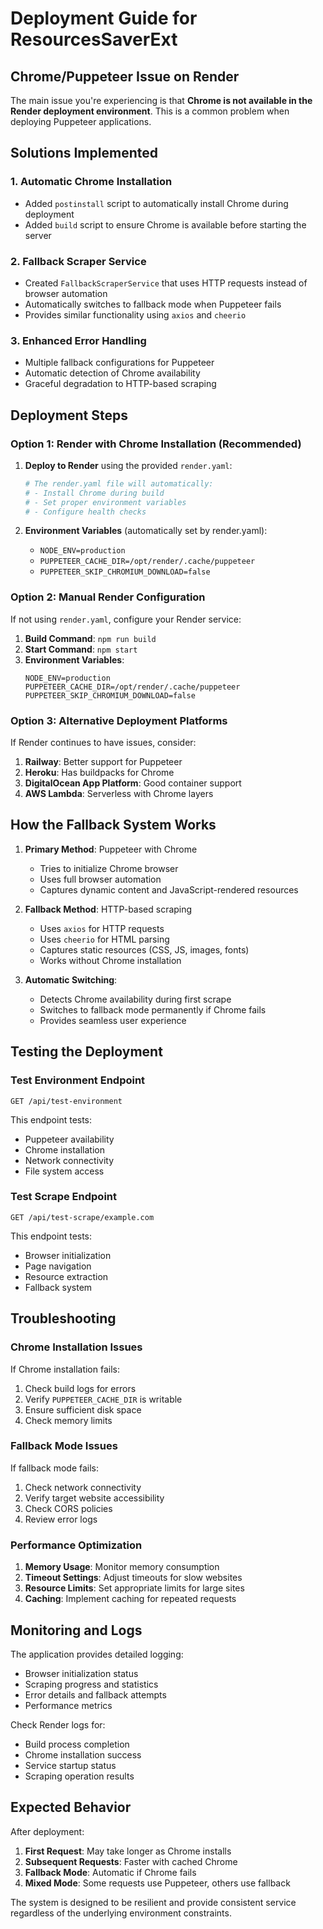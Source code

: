 # Deployment Guide for ResourcesSaverExt

## Chrome/Puppeteer Issue on Render

The main issue you're experiencing is that **Chrome is not available in the Render deployment environment**. This is a common problem when deploying Puppeteer applications.

## Solutions Implemented

### 1. Automatic Chrome Installation
- Added `postinstall` script to automatically install Chrome during deployment
- Added `build` script to ensure Chrome is available before starting the server

### 2. Fallback Scraper Service
- Created `FallbackScraperService` that uses HTTP requests instead of browser automation
- Automatically switches to fallback mode when Puppeteer fails
- Provides similar functionality using `axios` and `cheerio`

### 3. Enhanced Error Handling
- Multiple fallback configurations for Puppeteer
- Automatic detection of Chrome availability
- Graceful degradation to HTTP-based scraping

## Deployment Steps

### Option 1: Render with Chrome Installation (Recommended)

1. **Deploy to Render** using the provided `render.yaml`:
   ```bash
   # The render.yaml file will automatically:
   # - Install Chrome during build
   # - Set proper environment variables
   # - Configure health checks
   ```

2. **Environment Variables** (automatically set by render.yaml):
   - `NODE_ENV=production`
   - `PUPPETEER_CACHE_DIR=/opt/render/.cache/puppeteer`
   - `PUPPETEER_SKIP_CHROMIUM_DOWNLOAD=false`

### Option 2: Manual Render Configuration

If not using `render.yaml`, configure your Render service:

1. **Build Command**: `npm run build`
2. **Start Command**: `npm start`
3. **Environment Variables**:
   ```
   NODE_ENV=production
   PUPPETEER_CACHE_DIR=/opt/render/.cache/puppeteer
   PUPPETEER_SKIP_CHROMIUM_DOWNLOAD=false
   ```

### Option 3: Alternative Deployment Platforms

If Render continues to have issues, consider:

1. **Railway**: Better support for Puppeteer
2. **Heroku**: Has buildpacks for Chrome
3. **DigitalOcean App Platform**: Good container support
4. **AWS Lambda**: Serverless with Chrome layers

## How the Fallback System Works

1. **Primary Method**: Puppeteer with Chrome
   - Tries to initialize Chrome browser
   - Uses full browser automation
   - Captures dynamic content and JavaScript-rendered resources

2. **Fallback Method**: HTTP-based scraping
   - Uses `axios` for HTTP requests
   - Uses `cheerio` for HTML parsing
   - Captures static resources (CSS, JS, images, fonts)
   - Works without Chrome installation

3. **Automatic Switching**:
   - Detects Chrome availability during first scrape
   - Switches to fallback mode permanently if Chrome fails
   - Provides seamless user experience

## Testing the Deployment

### Test Environment Endpoint
```
GET /api/test-environment
```
This endpoint tests:
- Puppeteer availability
- Chrome installation
- Network connectivity
- File system access

### Test Scrape Endpoint
```
GET /api/test-scrape/example.com
```
This endpoint tests:
- Browser initialization
- Page navigation
- Resource extraction
- Fallback system

## Troubleshooting

### Chrome Installation Issues
If Chrome installation fails:
1. Check build logs for errors
2. Verify `PUPPETEER_CACHE_DIR` is writable
3. Ensure sufficient disk space
4. Check memory limits

### Fallback Mode Issues
If fallback mode fails:
1. Check network connectivity
2. Verify target website accessibility
3. Check CORS policies
4. Review error logs

### Performance Optimization
1. **Memory Usage**: Monitor memory consumption
2. **Timeout Settings**: Adjust timeouts for slow websites
3. **Resource Limits**: Set appropriate limits for large sites
4. **Caching**: Implement caching for repeated requests

## Monitoring and Logs

The application provides detailed logging:
- Browser initialization status
- Scraping progress and statistics
- Error details and fallback attempts
- Performance metrics

Check Render logs for:
- Build process completion
- Chrome installation success
- Service startup status
- Scraping operation results

## Expected Behavior

After deployment:
1. **First Request**: May take longer as Chrome installs
2. **Subsequent Requests**: Faster with cached Chrome
3. **Fallback Mode**: Automatic if Chrome fails
4. **Mixed Mode**: Some requests use Puppeteer, others use fallback

The system is designed to be resilient and provide consistent service regardless of the underlying environment constraints. 